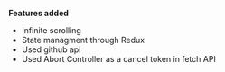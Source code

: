 **Features added**

 - Infinite scrolling
 - State managment through Redux
 - Used github api
 - Used Abort Controller as a cancel token in fetch API
